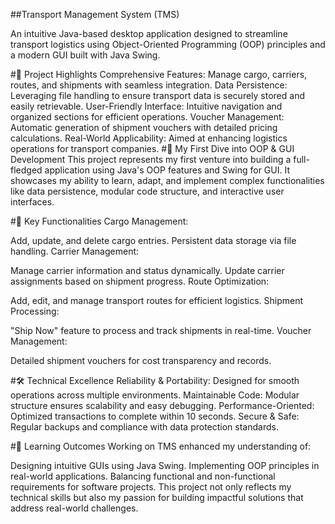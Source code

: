 ##Transport Management System (TMS)

An intuitive Java-based desktop application designed to streamline transport logistics using Object-Oriented Programming (OOP) principles and a modern GUI built with Java Swing.


#🌟 Project Highlights
Comprehensive Features: Manage cargo, carriers, routes, and shipments with seamless integration.
Data Persistence: Leveraging file handling to ensure transport data is securely stored and easily retrievable.
User-Friendly Interface: Intuitive navigation and organized sections for efficient operations.
Voucher Management: Automatic generation of shipment vouchers with detailed pricing calculations.
Real-World Applicability: Aimed at enhancing logistics operations for transport companies.
#🚀 My First Dive into OOP & GUI Development
This project represents my first venture into building a full-fledged application using Java's OOP features and Swing for GUI. It showcases my ability to learn, adapt, and implement complex functionalities like data persistence, modular code structure, and interactive user interfaces.


#📂 Key Functionalities
Cargo Management:

Add, update, and delete cargo entries.
Persistent data storage via file handling.
Carrier Management:

Manage carrier information and status dynamically.
Update carrier assignments based on shipment progress.
Route Optimization:

Add, edit, and manage transport routes for efficient logistics.
Shipment Processing:

"Ship Now" feature to process and track shipments in real-time.
Voucher Management:

Detailed shipment vouchers for cost transparency and records.


#🛠️ Technical Excellence
Reliability & Portability: Designed for smooth operations across multiple environments.
Maintainable Code: Modular structure ensures scalability and easy debugging.
Performance-Oriented: Optimized transactions to complete within 10 seconds.
Secure & Safe: Regular backups and compliance with data protection standards.


#🎯 Learning Outcomes
Working on TMS enhanced my understanding of:

Designing intuitive GUIs using Java Swing.
Implementing OOP principles in real-world applications.
Balancing functional and non-functional requirements for software projects.
This project not only reflects my technical skills but also my passion for building impactful solutions that address real-world challenges.

